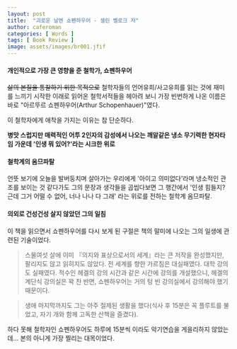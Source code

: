 ```yaml
---
layout: post
title:  "괴로운 날엔 쇼펜하우어 - 셀린 벨로크 저"
author: caferoman
categories: [ Words ]
tags: [ Book Review ]
image: assets/images/br001.jfif
---
```


#### **개인적으로 가장 큰 영향을 준 철학가, 쇼펜하우어**

~~삶의 본질을 통찰하기 위한 목적으로~~ 철학자들의 언어유희/사고유희를 읽는 것에 재미를 느끼기 시작한 이래로 읽어온 철학서적들을 헤아려 보니 가장 빈번하게 나온 이름은 바로 "아르뚜르 쇼펜하우어(Arthur Schopenhauer)"였다.

이 철학자에게 애착을 가지는 이유는 참 단순하다.

**병맛 스럽지만 매력적인 어투
2인자의 감성에서 나오는 깨알같은 냉소
무기력한 현자타임 가운데 '인생 뭐 있어?'라는 시크한 위로**

#### 철학계의 옴므파탈

언뜻 보기에 오늘을 발버둥치며 살아가는 우리에게 '아이고 의미없다'라며 냉소적인 관조를 보이는 것 같다가도 그의 문장과 생각들을 곱씹다보면 그 행간에서 '인생 힘들지? 근데 그거 어떨 수 없어, 너나 나나 다 그래' 라는 위로를 전하는 철학계 옴므파탈.

#### **의외로 건성건성 살지 않았던 그의 일침**

이 책을 읽으면서 쇼펜하우어를 다시 보게 된 구절은 책의 말미에 나오는 그의 일생에 관련된 기술이었다.

> 스물여섯 살에 이미 『의지와 표상으로서의 세계』라는 큰 저작을 완성했지만, 팔리지도 않고 읽히지도 않았다. 전 세계를 향한 가르침은 대실패였다. 대학 강의도 실패였다. 적수인 헤겔의 강의 시간과 같은 시간에 강의를 개설했으니, 헤겔의 계단식 강의실은 꽉 찬 반면, 쇼펜하우어는 거의 텅 빈 강의실에서 강의해야 했기 때문이다.

> 생애 마지막까지도 그는 아주 절제된 생활을 했다(식사 후 15분은 꼭 플루트를 불었고, 자기 개와 함께 고독한 산책을 즐겼다).

하다 못해 철학자인 쇼펜하우어도 하루에 15분씩 이라도 악기연습을 게을리하지 않았는데...
본의 아니게 가장 찔리는 대목이었다.
